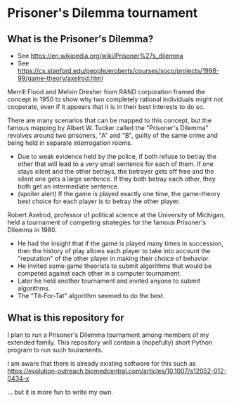 # Prisoner's Dilemma tournament

## What is the Prisoner's Dilemma?
* See https://en.wikipedia.org/wiki/Prisoner%27s_dilemma
* See https://cs.stanford.edu/people/eroberts/courses/soco/projects/1998-99/game-theory/axelrod.html

Merrill Flood and Melvin Dresher from RAND corporation framed the concept in 1950 to show why two completely rational individuals might not cooperate, even if it appears that it is in their best interests to do so.

There are many scenarios that can be mapped to this concept, but the famous mapping by Albert W. Tucker called the "Prisoner's Dilemma" revolves around two prisoners, "A" and "B", guilty of the same crime and being held in separate interrogation rooms.
* Due to weak evidence held by the police, if both refuse to betray the other that will lead to a very small sentence for each of them. If one stays silent and the other betrays, the betrayer gets off free and the silent one gets a large sentence. If they both betray each other, they both get an intermediate sentence.
* (spoiler alert) If the game is played exactly one time, the game-theory best choice for each player is to betray the other player.

Robert Axelrod, professor of political science at the University of Michigan, held a tournament of competing strategies for the famous Prisoner's Dilemma in 1980.
* He had the insight that if the game is played many times in succession, then the history of play allows each player to take into account the "reputation" of the other player in making their choice of behavior.
* He invited some game theorists to submit algorithms that would be competed against each other in a computer tournament.
* Later he held another tournament and invited anyone to submit algorithms.
* The "Tit-For-Tat" algorithm seemed to do the best.

## What is this repository for

I plan to run a Prisoner's Dilemma tournament among members of my extended family. This repository will contain a (hopefully) short Python program to run such touraments.

I am aware that there is already existing software for this such as https://evolution-outreach.biomedcentral.com/articles/10.1007/s12052-012-0434-x

... but it is more fun to write my own.
